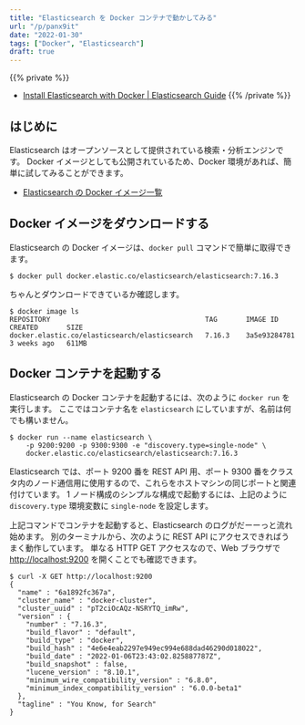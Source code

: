 ```yaml
---
title: "Elasticsearch を Docker コンテナで動かしてみる"
url: "/p/panx9it"
date: "2022-01-30"
tags: ["Docker", "Elasticsearch"]
draft: true
---
```


{{% private %}}
- [Install Elasticsearch with Docker | Elasticsearch Guide](https://www.elastic.co/guide/en/elasticsearch/reference/current/docker.html)
{{% /private %}}


はじめに
----

Elasticsearch はオープンソースとして提供されている検索・分析エンジンです。
Docker イメージとしても公開されているため、Docker 環境があれば、簡単に試してみることができます。

- [Elasticsearch の Docker イメージ一覧](https://www.docker.elastic.co/r/elasticsearch)


Docker イメージをダウンロードする
----

Elasticsearch の Docker イメージは、`docker pull` コマンドで簡単に取得できます。

```console
$ docker pull docker.elastic.co/elasticsearch/elasticsearch:7.16.3
```

ちゃんとダウンロードできているか確認します。

```console
$ docker image ls
REPOSITORY                                      TAG       IMAGE ID       CREATED       SIZE
docker.elastic.co/elasticsearch/elasticsearch   7.16.3    3a5e93284781   3 weeks ago   611MB
```


Docker コンテナを起動する
----

Elasticsearch の Docker コンテナを起動するには、次のように `docker run` を実行します。
ここではコンテナ名を `elasticsearch` にしていますが、名前は何でも構いません。

```console
$ docker run --name elasticsearch \
    -p 9200:9200 -p 9300:9300 -e "discovery.type=single-node" \
    docker.elastic.co/elasticsearch/elasticsearch:7.16.3
```

Elasticsearch では、ポート 9200 番を REST API 用、ポート 9300 番をクラスタ内のノード通信用に使用するので、これらをホストマシンの同じポートと関連付けています。
1 ノード構成のシンプルな構成で起動するには、上記のように `discovery.type` 環境変数に `single-node` を設定します。

上記コマンドでコンテナを起動すると、Elasticsearch のログがだーーっと流れ始めます。
別のターミナルから、次のように REST API にアクセスできればうまく動作しています。
単なる HTTP GET アクセスなので、Web ブラウザで [http://localhost:9200](http://localhost:9200) を開くことでも確認できます。

```console
$ curl -X GET http://localhost:9200
{
  "name" : "6a1892fc367a",
  "cluster_name" : "docker-cluster",
  "cluster_uuid" : "pT2ciOcAQz-NSRYTQ_imRw",
  "version" : {
    "number" : "7.16.3",
    "build_flavor" : "default",
    "build_type" : "docker",
    "build_hash" : "4e6e4eab2297e949ec994e688dad46290d018022",
    "build_date" : "2022-01-06T23:43:02.825887787Z",
    "build_snapshot" : false,
    "lucene_version" : "8.10.1",
    "minimum_wire_compatibility_version" : "6.8.0",
    "minimum_index_compatibility_version" : "6.0.0-beta1"
  },
  "tagline" : "You Know, for Search"
}
```

